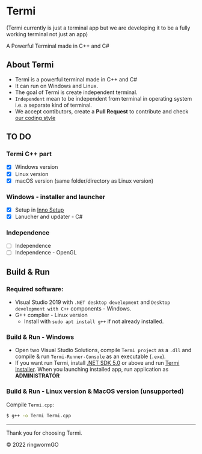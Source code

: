 # Termi

(Termi currently is just a terminal app but we are developing it to be a fully working terminal not just an app)

A Powerful Terminal made in C++ and C#

## About Termi
- Termi is a powerful terminal made in C++ and C#
- It can run on Windows and Linux.
- The goal of Termi is create independent terminal.
- `Independent` mean to be independent from terminal in operating system i.e. a separate kind of terminal.
- We accept contibutors, create a **Pull Request** to contribute and check [our coding style](https://github.com/ringwormGO-organization/Termi/blob/main/CONTRIBUTING.md)

## TO DO

### Termi C++ part
- [x] Windows version
- [x] Linux version
- [x] macOS version (same folder/directory as Linux version)

### Windows - installer and launcher

- [x] Setup in [Inno Setup](https://github.com/jrsoftware/issrc)
- [x] Lanucher and updater - C#

### Independence
- [ ] Independence
- [ ] Independence - OpenGL

## Build & Run

### Required software:

- Visual Studio 2019 with `.NET desktop development` and `Desktop development with C++` components - Windows.
- G++ complier - Linux version
  - Install with ```sudo apt install g++``` if not already installed.

### Build & Run - Windows
- Open two Visual Studio Solutions, compile `Termi project` as a `.dll` and compile & run `Termi-Runner-Console` as an executable (`.exe`).
- If you want run Termi, install [.NET SDK 5.0](https://dotnet.microsoft.com/en-us/download/dotnet/5.0) or above and run [Termi Installer](https://github.com/ringwormGO-organization/Termi/blob/main/Termi-Windows/Installer/Termi-Installer.exe). When you launching installed app, run application as **ADMINISTRATOR**

### Build & Run - Linux version & MacOS version (unsupported)
Compile `Termi.cpp`:

```sh
$ g++ -o Termi Termi.cpp
```
____________________________________

Thank you for choosing Termi.

© 2022 ringwormGO
